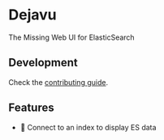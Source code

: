 # Dejavu

The Missing Web UI for ElasticSearch

## Development

Check the [contributing guide](./CONTRIBUTING.md).

## Features

-   🔄 Connect to an index to display ES data
